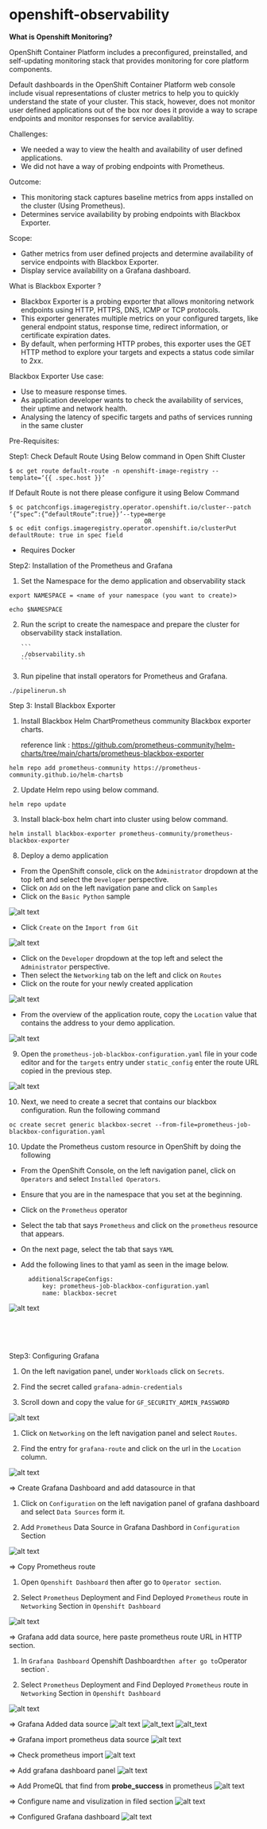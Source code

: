 # openshift-observability

**What is Openshift Monitoring?**

OpenShift Container Platform includes a preconfigured, preinstalled, and self-updating monitoring stack that provides monitoring for core platform components. 

 Default dashboards in the OpenShift Container Platform web console include visual representations of cluster metrics to help you to quickly understand the state of your cluster. This stack, however, does not monitor user defined applications out of the box nor does it provide a way to scrape endpoints and monitor responses for service availablitiy.
 
Challenges:
- We needed a way to view the health and availability of user defined applications.
- We did not have a way of probing endpoints with Prometheus.

Outcome:
- This monitoring stack captures baseline metrics from apps installed on the cluster (Using Prometheus).
- Determines service availability by probing endpoints with Blackbox Exporter.

Scope:
- Gather metrics from user defined projects and determine availability of service endpoints with Blackbox Exporter.
- Display service availability on a Grafana dashboard.


What is Blackbox Exporter ? 
- Blackbox Exporter is a probing exporter that allows monitoring network endpoints using HTTP, HTTPS, DNS, ICMP or TCP protocols.
- This exporter generates multiple metrics on your configured targets, like general endpoint status, response time, redirect information, or certificate expiration dates.
- By default, when performing HTTP probes, this exporter uses the GET HTTP method to explore your targets and expects a status code similar to 2xx.

Blackbox Exporter Use case:
- Use to measure response times.
- As application developer wants to check the availability of services, their uptime and network health.
- Analysing the latency of specific targets and paths of services running in the same cluster

Pre-Requisites:

Step1: Check Default Route Using Below command in Open Shift Cluster 

    $ oc get route default-route -n openshift-image-registry --template=‘{{ .spec.host }}’

If Default Route is not there please configure it using Below Command 

    $ oc patchconfigs.imageregistry.operator.openshift.io/cluster--patch ‘{“spec”:{“defaultRoute”:true}}’--type=merge 
                                          OR 
    $ oc edit configs.imageregistry.operator.openshift.io/clusterPut defaultRoute: true in spec field

- Requires Docker


Step2: Installation of the Prometheus and Grafana
    
1) Set the Namespace for the demo application and observability stack

```     
export NAMESPACE = <name of your namespace (you want to create)>
```

```       
echo $NAMESPACE
```


2) Run the script to create the namespace and prepare the cluster for observability stack installation.

       ``` 
       ./observability.sh 
       ```

3)  Run pipeline that install operators for Prometheus and Grafana.

```
./pipelinerun.sh
```

Step 3: Install Blackbox Exporter
       
1) Install Blackbox Helm ChartPrometheus community Blackbox exporter charts.

      reference link : https://github.com/prometheus-community/helm-charts/tree/main/charts/prometheus-blackbox-exporter

```
helm repo add prometheus-community https://prometheus-community.github.io/helm-chartsb
```       

2) Update Helm repo using below command.

```        
helm repo update
```

3) Install black-box helm chart into cluster using below command.

```
helm install blackbox-exporter prometheus-community/prometheus-blackbox-exporter
```

8) Deploy a demo application

- From the OpenShift console, click on the `Administrator` dropdown at the top left and select the `Developer` perspective.
- Click on `Add` on the left navigation pane and click on `Samples`
- Click on the `Basic Python` sample

 ![alt text](https://github.com/Bhavesh1993/openshift-observability/blob/9fc158cefe6895438e983f2c77b615093dccad7b/images/python%20application%20install%201.png)

- Click `Create` on the `Import from Git`

 ![alt text](https://github.com/Bhavesh1993/openshift-observability/blob/9fc158cefe6895438e983f2c77b615093dccad7b/images/python%20application%20install%202.png)

- Click on the `Developer` dropdown at the top left and select the `Administrator` perspective.
- Then select the `Networking` tab on the left and click on `Routes`
- Click on the route for your newly created application

 ![alt text](https://github.com/Bhavesh1993/openshift-observability/blob/9fc158cefe6895438e983f2c77b615093dccad7b/images/python%20application%20install%203.png)

- From the overview of the application route, copy the `Location` value that contains the address to your demo application.

 ![alt text](https://github.com/Bhavesh1993/openshift-observability/blob/9fc158cefe6895438e983f2c77b615093dccad7b/images/python%20application%20install%204.png)

9) Open the `prometheus-job-blackbox-configuration.yaml` file in your code editor and for the `targets` entry under `static_config` enter the route URL copied in the previous step.

 ![alt text](https://github.com/Bhavesh1993/openshift-observability/blob/9fc158cefe6895438e983f2c77b615093dccad7b/images/blackbox%20configuration%20with%20prometheus%20.png) 
    
10) Next, we need to create a secret that contains our blackbox configuration. Run the following command

```
oc create secret generic blackbox-secret --from-file=prometheus-job-blackbox-configuration.yaml
```

10) Update the Prometheus custom resource in OpenShift by doing the following

- From the OpenShift Console, on the left navigation panel, click on `Operators` and select `Installed Operators`.
- Ensure that you are in the namespace that you set at the beginning.
- Click on the `Prometheus` operator
- Select the tab that says `Prometheus` and click on the `prometheus` resource that appears.
- On the next page, select the tab that says `YAML`
- Add the following lines to that yaml as seen in the image below.

        additionalScrapeConfigs:
            key: prometheus-job-blackbox-configuration.yaml 
            name: blackbox-secret

![alt text](https://github.com/Bhavesh1993/openshift-observability/blob/35203211c705da0439d8133bb16fa7dfae05411f/images/black-box%20configuration%20with%20prometheus.png)

<br />
<br />
<br />


Step3: Configuring Grafana

1) On the left navigation panel, under `Workloads` click on `Secrets`.

1) Find the secret called `grafana-admin-credentials`

1) Scroll down and copy the value for `GF_SECURITY_ADMIN_PASSWORD`

![alt text](https://github.com/Bhavesh1993/openshift-observability/blob/c468705a5bff6b65d5e5b0ee3c0a8613cdb53180/images/grafana_admin_credentials.png)


1) Click on `Networking` on the left navigation panel and select `Routes`.

1) Find the entry for `grafana-route` and click on the url in the `Location` column.

![alt text](https://github.com/Bhavesh1993/openshift-observability/blob/c468705a5bff6b65d5e5b0ee3c0a8613cdb53180/images/grafana_basic_dashboard.png)

=> Create Grafana Dashboard and add datasource in that 

1) Click on `Configuration` on the left navigation panel of grafana dashboard and select `Data Sources` form it.

1) Add `Prometheus` Data Source in Grafana Dashbord in `Configuration` Section

![alt text](https://github.com/Bhavesh1993/openshift-observability/blob/c468705a5bff6b65d5e5b0ee3c0a8613cdb53180/images/grafana_datasource_configuration.png)


=> Copy Prometheus route 
1) Open `Openshift Dashboard` then after go to `Operator section`.

1) Select `Prometheus` Deployment and Find Deployed `Prometheus` route in `Networking` Section in `Openshift Dashboard`

![alt text](https://github.com/Bhavesh1993/openshift-observability/blob/c468705a5bff6b65d5e5b0ee3c0a8613cdb53180/images/prometheus_route.png)


=> Grafana add data source, here paste prometheus route URL in HTTP section.

1) In `Grafana Dashboard` Openshift Dashboard` then after go to `Operator section`.

1) Select `Prometheus` Deployment and Find Deployed `Prometheus` route in `Networking` Section in `Openshift Dashboard`

![alt text](https://github.com/Bhavesh1993/openshift-observability/blob/c468705a5bff6b65d5e5b0ee3c0a8613cdb53180/images/grafana_add_data_source.png)


=> Grafana Added data source
![alt text](https://github.com/Bhavesh1993/openshift-observability/blob/c468705a5bff6b65d5e5b0ee3c0a8613cdb53180/images/garana_added_data_source.png)
![alt_text](https://github.com/Bhavesh1993/openshift-observability/blob/ef7ac02490ef2e006d28de76ed80d9a28d2cc249/images/grafana_add_data_source1.png)
![alt_text](https://github.com/Bhavesh1993/openshift-observability/blob/ef7ac02490ef2e006d28de76ed80d9a28d2cc249/images/grafana_datasource_selection.png)


=> Grafana import prometheus data source
![alt text](https://github.com/Bhavesh1993/openshift-observability/blob/c468705a5bff6b65d5e5b0ee3c0a8613cdb53180/images/grafana_add_data_source_prometheus.png)


=> Check prometheus import 
![alt text](https://github.com/Bhavesh1993/openshift-observability/blob/c468705a5bff6b65d5e5b0ee3c0a8613cdb53180/images/grafana_dashbaord_datasource.png)


=> Add grafana dashboard panel
![alt text](https://github.com/Bhavesh1993/openshift-observability/blob/c468705a5bff6b65d5e5b0ee3c0a8613cdb53180/images/grafana_add_panel.png)


=> Add PromeQL that find from **probe_success** in prometheus 
![alt text](https://github.com/Bhavesh1993/openshift-observability/blob/c468705a5bff6b65d5e5b0ee3c0a8613cdb53180/images/grafana_add_promQL.png)


=> Configure name and visulization in filed section
![alt text](https://github.com/Bhavesh1993/openshift-observability/blob/c468705a5bff6b65d5e5b0ee3c0a8613cdb53180/images/grafana_add_promeQL_field.png)


=> Configured Grafana dashboard
![alt text](https://github.com/Bhavesh1993/openshift-observability/blob/c468705a5bff6b65d5e5b0ee3c0a8613cdb53180/images/grafana_final_dashboard.png)



